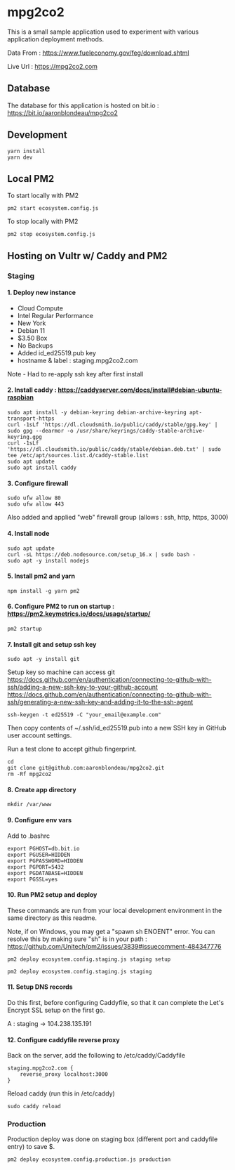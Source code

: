 # mpg2co2

This is a small sample application used to experiment with various application deployment methods.

Data From : https://www.fueleconomy.gov/feg/download.shtml

Live Url : https://mpg2co2.com

## Database

The database for this application is hosted on bit.io : https://bit.io/aaronblondeau/mpg2co2

## Development

```
yarn install
yarn dev
```

## Local PM2

To start locally with PM2

```
pm2 start ecosystem.config.js
```

To stop locally with PM2

```
pm2 stop ecosystem.config.js
```

## Hosting on Vultr w/ Caddy and PM2

### Staging

#### 1. Deploy new instance
- Cloud Compute
- Intel Regular Performance
- New York
- Debian 11
- $3.50 Box
- No Backups
- Added id_ed25519.pub key
- hostname & label : staging.mpg2co2.com

Note - Had to re-apply ssh key after first install

#### 2. Install caddy : https://caddyserver.com/docs/install#debian-ubuntu-raspbian

```
sudo apt install -y debian-keyring debian-archive-keyring apt-transport-https
curl -1sLf 'https://dl.cloudsmith.io/public/caddy/stable/gpg.key' | sudo gpg --dearmor -o /usr/share/keyrings/caddy-stable-archive-keyring.gpg
curl -1sLf 'https://dl.cloudsmith.io/public/caddy/stable/debian.deb.txt' | sudo tee /etc/apt/sources.list.d/caddy-stable.list
sudo apt update
sudo apt install caddy
```

#### 3. Configure firewall

```
sudo ufw allow 80
sudo ufw allow 443
```

Also added and applied "web" firewall group (allows : ssh, http, https, 3000)

#### 4. Install node

```
sudo apt update
curl -sL https://deb.nodesource.com/setup_16.x | sudo bash -
sudo apt -y install nodejs
```

#### 5. Install pm2 and yarn

```
npm install -g yarn pm2
```

#### 6. Configure PM2 to run on startup : https://pm2.keymetrics.io/docs/usage/startup/

```
pm2 startup
```

#### 7. Install git and setup ssh key

```
sudo apt -y install git
```

Setup key so machine can access git https://docs.github.com/en/authentication/connecting-to-github-with-ssh/adding-a-new-ssh-key-to-your-github-account
https://docs.github.com/en/authentication/connecting-to-github-with-ssh/generating-a-new-ssh-key-and-adding-it-to-the-ssh-agent

```
ssh-keygen -t ed25519 -C "your_email@example.com"
```

Then copy contents of ~/.ssh/id_ed25519.pub into a new SSH key in GitHub user account settings.

Run a test clone to accept github fingerprint.

```
cd
git clone git@github.com:aaronblondeau/mpg2co2.git
rm -Rf mpg2co2
```

#### 8. Create app directory

```
mkdir /var/www
```

#### 9. Configure env vars

Add to .bashrc

```
export PGHOST=db.bit.io
export PGUSER=HIDDEN
export PGPASSWORD=HIDDEN
export PGPORT=5432
export PGDATABASE=HIDDEN
export PGSSL=yes
```

#### 10. Run PM2 setup and deploy

These commands are run from your local development environment in the same directory as this readme.

Note, if on Windows, you may get a "spawn sh ENOENT" error.  You can resolve this by making sure "sh" is in your path : https://github.com/Unitech/pm2/issues/3839#issuecomment-484347776

```
pm2 deploy ecosystem.config.staging.js staging setup
```

```
pm2 deploy ecosystem.config.staging.js staging
```

#### 11. Setup DNS records

Do this first, before configuring Caddyfile, so that it can complete the Let's Encrypt SSL setup on the first go.

A : staging -> 104.238.135.191

#### 12. Configure caddyfile reverse proxy

Back on the server, add the following to /etc/caddy/Caddyfile

```
staging.mpg2co2.com {
	reverse_proxy localhost:3000
}
```

Reload caddy (run this in /etc/caddy)

```
sudo caddy reload
```

### Production

Production deploy was done on staging box (different port and caddyfile entry) to save $.

```
pm2 deploy ecosystem.config.production.js production
```